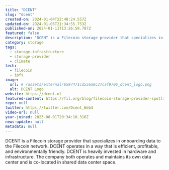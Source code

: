 ```yaml
---
title: "DCENT"
slug: "dcent"
created-on: 2024-01-04T22:40:24.557Z
updated-on: 2024-01-05T21:34:55.753Z
published-on: 2024-01-11T13:26:59.787Z
featured: false
description: "DCENT is a Filecoin storage provider that specializes in onboarding data to the Filecoin network."
category: storage
tags:
  - storage-infrastructure
  - storage-provider
  - climate
tech:
  - filecoin
  - ipfs
image:
  url: # /assets/external/6597471cd556a0c37caf9706_dcent_logo.png
  alt: DCENT Logo
website: https://dcent.nl
featured-content: https://fil.org/blog/filecoin-storage-provider-spotlight-dcent/
repo: null
twitter: https://twitter.com/Dcent_Web3
video-url: null
year-joined: 2023-08-01T20:34:10.316Z
news-update: null
metadata: null
---
```


DCENT is a Filecoin storage provider that specializes in onboarding data to the Filecoin network. DCENT operates in a way that is efficient, profitable, and environmentally friendly. DCENT is heavily invested in hardware and infrastructure. The company both operates and maintains its own data center and is co-located in shared data center space.

